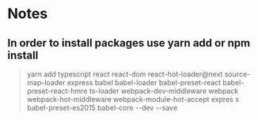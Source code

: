 # Notes

## In order to install packages use yarn add or npm install

>yarn add typescript react react-dom react-hot-loader@next source-map-loader express babel babel-loader babel-preset-react babel-preset-react-hmre ts-loader webpack-dev-middleware webpack webpack-hot-middleware webpack-module-hot-accept expres
s babel-preset-es2015 babel-core --dev --save

